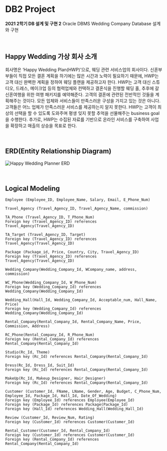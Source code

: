 # DB2 Project
**2021 2학기 DB 설계 및 구현 2** Oracle DBMS Wedding Company Database 설계와 구현

<br>

## Happy Wedding 가상 회사 소개
회사명은 ‘Happy Wedding Plan(HWP)’으로, 웨딩 관련 서비스업의 회사이다. 신혼부부들이 직접 모든 결혼 계획을 하기에는 많은 시간과 노력이 필요하기 때문에, HWP는 고객 대신 완벽한 계획을 정하여 웨딩 플랜을 제공하고자 한다.
HWP는 고객 대신 스튜디오, 드레스, 메이크업 등의 협력업체와 컨택하고 결혼식을 진행할 웨딩 홀, 추후에 갈 신혼여행을 위한 여행 패키지를 예약해준다. 고객의 결혼에 관련된 전반적인 것들을 계획해주는 것이다.
모든 업체와 서비스들이 만족스러운 구성을 가지고 있는 것은 아니다. 고객들은 어느 업체가 만족스러운 서비스를 제공하는지 알지 못한다. 
HWP는 고객이 최상의 선택을 할 수 있도록 도와주며 평생 잊지 못할 추억을 선물해주는 business goal을 수행한다. 
추가로, HWP는 수집된 자료를 기반으로 온라인 서비스를 구축하여 사업을 확장하고 매출의 상승을 목표로 한다.

<br>

## ERD(Entity Relationship Diagram)
![Happy Wedding Planner ERD](https://github.com/user-attachments/assets/37e0d5f0-c952-4d60-99c3-bf14c0719d57)

<br>

## Logical Modeling
```
Employee (Employee_ID, Employee_Name, Salary, Email, E_Phone_Num)

Travel_Agency (Travel_Agency_ID, Travel_Agency_Name, commission)

TA_Phone (Travel_Agency_ID, T_Phone_Num)
Foreign key (Travel_Agency_ID) references Travel_Agency(Travel_Agency_ID)

TA_Target (Travel_Agency_ID, Target)
Foreign key (Travel_Agency_ID) references Travel_Agency(Travel_Agency_ID)

Package (Package_id, Price, Country, City, Travel_Agency_ID)
Foreign key (Travel_Agency_ID) references Travel_Agency(Travel_Agency_ID)

Wedding_Company(Wedding_Company_Id, WCompany_name, address, commission)

WC_Phone(Wedding_Company_Id, W_Phone_Num)
Foreign key (Wedding_Company_Id) references Wedding_Company(Wedding_Company_Id)

Wedding_Hall(Hall_Id, Wedding_Company_Id, Acceptable_num, Hall_Name, Price)
Foreign key (Wedding_Company_Id) references Wedding_Company(Wedding_Company_Id)

Rental_Company(Rental_Company_Id, Rental_Company_Name, Price, Commission, Address)

RC_Phone(Rental_Company_Id, R_Phone_Num)
Foreign key (Rental_Company_Id) references Rental_Company(Rental_Company_Id)

Studio(Rc_Id, Theme)
Foreign key (Rc_Id) references Rental_Company(Rental_Company_Id)

Dress(Rc_Id, Dress_Id, Suit_Id)
Foreign key (Rc_Id) references Rental_Company(Rental_Company_Id)

MakeUp(Rc_Id, Makeup_Designer, Hair_Designer)
Foreign key (Rc_Id) references Rental_Company(Rental_Company_Id)

Customer (Customer_Id, FName, LName, Gender, Age, Budget, C_Phone_Num, Employee_Id, Package_Id, Hall_Id, Date_Of_Wedding)
Foreign key (Employee_Id) references Employee(Employee_Id)
Foreign key (Package_Id) references Package(Package_Id)
Foreign key (Hall_Id) references Wedding_Hall(Wedding_Hall_Id)

Review (Customer_Id, Review_Num, Rating)
Foreign key (Customer_Id) references Customer(Customer_Id)

Rental_Customer(Customer_Id, Rental_Company_Id)
Foreign key (Customer_Id) references Customer(Customer_Id)
Foreign key (Rental_Company_Id) references Rental_Company(Rental_Company_Id)
```
